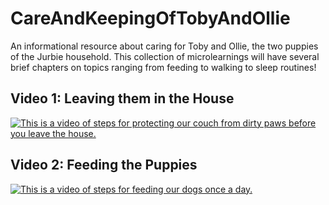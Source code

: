 # CareAndKeepingOfTobyAndOllie
An informational resource about caring for Toby and Ollie, the two puppies of the Jurbie household. This collection of microlearnings will have several brief chapters on topics ranging from feeding to walking to sleep routines!

## Video 1: Leaving them in the House
[![This is a video of steps for protecting our couch from dirty paws before you leave the house.](https://img.youtube.com/vi/yaz3BEdWUus/0.jpg)](https://youtu.be/yaz3BEdWUus)

## Video 2: Feeding the Puppies
[![This is a video of steps for feeding our dogs once a day.](https://img.youtube.com/vi/nA_9rtRQFRQ/0.jpg)](https://youtu.be/nA_9rtRQFRQ)
